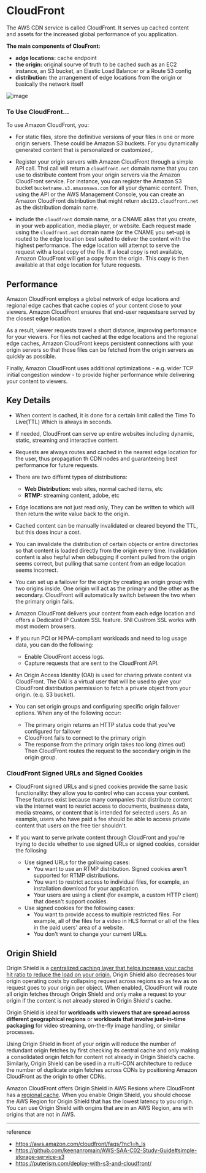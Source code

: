 # CloudFront

The AWS CDN service is called CloudFront. It serves up cached content and assets for the increased global performance of you application.

**The main components of ClouFront:**
- **adge locations:** cache endpoint
- **the origin:** original sourve of truth to be cached such as an EC2 instance, an S3 bucket, an Elastic Load Balancer or a Route 53 config
- **distribution:** the arrangement of edge locations from the origin or basically the network itself

![image](https://github.com/rlaisqls/rlaisqls/assets/81006587/8db91220-f050-4243-ba27-cf5d398fbc0b)

### To Use CloudFront...

To use Amazon CloudFront, you:
- For static files, store the definitive versions of your files in one or more origin servers. These could be Amazon S3 buckets. For you dynamically generated content that is personalized or customized,.
  
- Register your origin servers with Amazon CloudFront through a simple API call. Thsi call will return a `cloudfront.net` domain name that you can use to distribute content from your origin servers via the Amazon CloudFront service. For instance, you can register the Amazon S3 bucket `bucketname.s3.amazonaws.com` for all your dynamic content. Then, using the API or the AWS Management Console, you can create an Amazon CloudFront distribution that might return `abc123.cloudfront.net` as the distribution domain name.
  
- include the `cloudfront` domain name, or a CNAME alias that you create, in your web application, media player, or website. Each request made using the `cloudfront.net` domain name (or the CNAME you set-up) is routed to the edge location best suited to deliver the content with the highest performance. The edge location will attempt to serve the request with a local copy of the file. If a local copy is not available, Amazon CloudFront will get a copy from the origin. This copy is then available at that edge location for future requests.

## Performance

Amazon CloudFront employs a global network of edge locations and regional edge caches that cache copies of your content close to your viewers. Amazon CloudFront ensures that end-user requestsare served by the closest edge location.

As a result, viewer requests travel a short distance, improving performance for your viewers. For files not cached at the edge locations and the regional edge caches, Amazon CloudFront keeps persistent connections with your origin servers so that those files can be fetched from the origin servers as quickly as possible.

Finally, Amazon CloudFront uses additional optimizations - e.g. wider TCP initial congestion window - to provide higher performance while delivering your content to viewers.

## Key Details

- When content is cached, it is done for a certain limit called the Time To Live(TTL) Which is always in seconds.
  
- If needed, CloudFront can serve up entire websites including dynamic, static, streaming and interactive content.
  
- Requests are always routes and cached in the nearest edge location for the user, thus propagation th CDN nodes and guaranteeing best performance for future requests.
  
- There are two differnt types of distributions:
  - **Web Distribution:** web sites, normal cached items, etc
  - **RTMP:** streaming content, adobe, etc
  
- Edge locations are not just read only, They can be written to which will then return the write value back to the origin.

- Cached content can be manually invalidated or cleared beyond the TTL, but this does incur a cost.
  
- You can invalidate the distribution of certain objects or entire directories so that content is loaded directly from the origin every time. Invalidation content is also hepful when debugging if content pulled from the origin seems correct, but pulling that same content from an edge location seems incorrect.
  
- You can set up a failover for the origin by creating an origin group with two origins inside. One origin will act as the primary and the other as the secondary. CloudFront will automatically switch between the two when the primary origin fails.
  
- Amazon CloudFront delivers your content from each edge location and offers a Dedicated IP Custom SSL feature. SNI Custrom SSL works with most modern browsers.
  
- If you run PCI or HIPAA-compliant workloads and need to log usage data, you can do the following:
  - Enable CloudFront access logs.
  - Capture requests that are sent to the CloudFront API.
  
- An Origin Access Identity (OAI) is used for charing private content via CloudFront. The OAI is a virtual user that will be used to give your CloudFront distribution permission to fetch a private object from your origin. (e.q. S3 bucket).

- You can set origin groups and configuring specific origin failover options. When any of the following occur:
  - The primary origin returns an HTTP status code that you’ve configured for failover
  - CloudFront fails to connect to the primary origin
  - The response from the primary origin takes too long (times out)
  Then CloudFront routes the request to the secondary origin in the origin group.

### CloudFront Signed URLs and Signed Cookies

- CloudFront signed URLs and signed cookies provide the same basic functionality: they allow you to control who can access your content. These features exist because many companies that distribute content via the internet want to resrict access to documents, businesss data, media streams, or content that is intended for selected users. As an example, users who have paid a fee should be able to access private content that users on the free tier shouldn't.

- If you want to serve private content through CloudFront and you're trying to decide whether to use signed URLs or signed cookies, consider the follosing
  - Use signed URLs for the gollowing cases:
    - You want to use an RTMP distribution. Signed cookies aren't supported for RTMP distributions.
    - You want to restrict access to individual files, for example, an installation download for your application.
    - Your users are using a client (for example, a custom HTTP client) that doesn't support cookies.
  - Use signed cookies for the following cases:
    - You want to provide access to multiple restricted files. For example, all of the files for a video in HLS format or all of the files in the paid users' area of a website.
    - You don't want to change your current URLs.

## Origin Shield

Origin Shield is a <u>centralized caching layer that helps increase your cache hit ratio to reduce the load on your origin.</u> Origin Shield also decreases tour origin operating costs by collapsing request across regions so as few as on request goes to your origin per object. When enabled, CloudFront will route all origin fetches through Origin Shield and only make a request to your origin if the content is not already stored in Origin Shield's cache.

Origin Shield is ideal for **workloads with viewers that are spread across different geographical regions** or **workloads that involve just-in-time packaging** for video streaming, on-the-fly image handling, or similar processes.

Using Origin Shield in front of your origin will reduce the number of redundant origin fetches by first checking its central cache and only making a consolidated origin fetch for content not already in Origin Shield’s cache. Similarly, Origin Shield can be used in a multi-CDN architecture to reduce the number of duplicate origin fetches across CDNs by positioning Amazon CloudFront as the origin to other CDNs.

Amazon CloudFront offers Origin Shield in AWS Resions where CloudFront has a [regional cache](https://docs.aws.amazon.com/AmazonCloudFront/latest/DeveloperGuide/HowCloudFrontWorks.html#CloudFrontRegionaledgecaches). When you enable Origin Shield, you should choose the AWS Region for Origin Shield that has the lowest latency to you origin. You can use Origin Shield with origins that are in an AWS Region, ans with origins that are not in AWS.

---
reference
- https://aws.amazon.com/cloudfront/faqs/?nc1=h_ls
- https://github.com/keenanromain/AWS-SAA-C02-Study-Guide#simple-storage-service-s3
- https://puterism.com/deploy-with-s3-and-cloudfront/